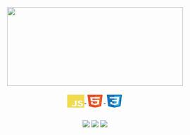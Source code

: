 
<div align="center">
  <a href="https://github.com/JoaoGabrielChaves">
  <!--<img width="400px" height="180em" src="https://github-readme-stats.vercel.app/api?username=JoaoGabrielChaves&show_icons=true&theme=dark&include_all_commits=true&count_private=true"/>-->
  <img width="400px" height="180em" src="https://github-readme-stats.vercel.app/api/top-langs/?username=JoaoGabrielChaves&layout=compact&langs_count=7&theme=dark"/>
</div>
<div style="display: inline_block" align="center"><br>
  <img align="center" alt="Joao-Js" height="30" width="40" src="https://raw.githubusercontent.com/devicons/devicon/master/icons/javascript/javascript-plain.svg">
  <img align="center" alt="Joao-HTML" height="30" width="40" src="https://raw.githubusercontent.com/devicons/devicon/master/icons/html5/html5-original.svg">
  <img align="center" alt="joao-CSS" height="30" width="40" src="https://raw.githubusercontent.com/devicons/devicon/master/icons/css3/css3-original.svg">
</div>

  ##
  
<div align="center"> 
  <a href="https://www.instagram.com/gabrieldasilvachavees/" target="_blank"><img src="https://img.shields.io/badge/-Instagram-%23E4405F?style=for-the-badge&logo=instagram&logoColor=white" target="_blank"></a> 
  <a href = "mailto:chavesjoaogabriel@hotmail.com"><img src="https://img.shields.io/badge/-Gmail-%23333?style=for-the-badge&logo=gmail&logoColor=white" target="_blank"></a>
  <a href="https://www.linkedin.com/in/joaogabrieldasilvachaves/?lipi=urn%3Ali%3Apage%3Ad_flagship3_feed%3BfEmGYIrOSvShpzyT3JeALA%3D%3D" target="_blank"><img src="https://img.shields.io/badge/-LinkedIn-%230077B5?style=for-the-badge&logo=linkedin&logoColor=white" target="_blank"></a> 
 
 
</div>
